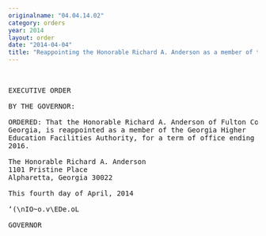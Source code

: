 ```yaml
---
originalname: "04.04.14.02"
category: orders
year: 2014
layout: order
date: "2014-04-04"
title: "Reappointing the Honorable Richard A. Anderson as a member of the Georgia Higher Education Facilities Authority"
---
```

<pre>
 

EXECUTIVE ORDER

BY THE GOVERNOR:

ORDERED: That the Honorable Richard A. Anderson of Fulton County,
Georgia, is reappointed as a member of the Georgia Higher
Education Facilities Authority, for a term of office ending June 30,
2016.

The Honorable Richard A. Anderson
1101 Pristine Place
Alpharetta, Georgia 30022

This fourth day of April, 2014

‘(\nIO~o.v\EDe.oL

GOVERNOR

</pre>
